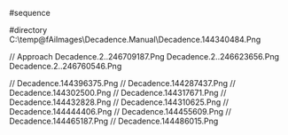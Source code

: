 #sequence

#directory
C:\temp\@fAiImages\Decadence.Manual\Decadence.144340484.Png

// Approach
Decadence.2..246709187.Png
Decadence.2..246623656.Png
Decadence.2..246760546.Png

// Decadence.144396375.Png
// Decadence.144287437.Png
// Decadence.144302500.Png
// Decadence.144317671.Png
// Decadence.144432828.Png
// Decadence.144310625.Png
// Decadence.144444406.Png
// Decadence.144455609.Png
// Decadence.144465187.Png
// Decadence.144486015.Png

